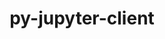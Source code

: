 ---
title: "py-jupyter-client"
layout: cache
categories: [package, v0.18.1]
meta: {"versions": ["7.1.2"], "compilers": ["gcc@=7.5.0"], "oss": ["ubuntu18.04"], "platforms": ["linux"], "targets": ["x86_64"], "stacks": ["data-vis-sdk", "e4s", "root"], "num_specs": 3, "num_specs_by_stack": {"root": 3, "e4s": 2, "data-vis-sdk": 1}}
spec_details: [{"hash": "sqegz3j5i5e2rhfi5cxenvnjllq2qvw4", "compiler": "gcc@=7.5.0", "versions": ["7.1.2"], "os": "ubuntu18.04", "platform": "linux", "target": "x86_64", "variants": [], "stacks": ["root", "e4s"], "size": "-", "tarball": "https://binaries.spack.io/releases/v0.18.1/build_cache/linux-ubuntu18.04-x86_64/gcc-7.5.0/py-jupyter-client-7.1.2/linux-ubuntu18.04-x86_64-gcc-7.5.0-py-jupyter-client-7.1.2-sqegz3j5i5e2rhfi5cxenvnjllq2qvw4.spack"}, {"hash": "6wrtkxauso4ssaqsfend2uythnbeao46", "compiler": "gcc@=7.5.0", "versions": ["7.1.2"], "os": "ubuntu18.04", "platform": "linux", "target": "x86_64", "variants": [], "stacks": ["data-vis-sdk", "root"], "size": "-", "tarball": "https://binaries.spack.io/releases/v0.18.1/build_cache/linux-ubuntu18.04-x86_64/gcc-7.5.0/py-jupyter-client-7.1.2/linux-ubuntu18.04-x86_64-gcc-7.5.0-py-jupyter-client-7.1.2-6wrtkxauso4ssaqsfend2uythnbeao46.spack"}, {"hash": "x5vrkd2oy5ybswsiqgksrifgee4w53dv", "compiler": "gcc@=7.5.0", "versions": ["7.1.2"], "os": "ubuntu18.04", "platform": "linux", "target": "x86_64", "variants": [], "stacks": ["root", "e4s"], "size": "-", "tarball": "https://binaries.spack.io/releases/v0.18.1/build_cache/linux-ubuntu18.04-x86_64/gcc-7.5.0/py-jupyter-client-7.1.2/linux-ubuntu18.04-x86_64-gcc-7.5.0-py-jupyter-client-7.1.2-x5vrkd2oy5ybswsiqgksrifgee4w53dv.spack"}]
---